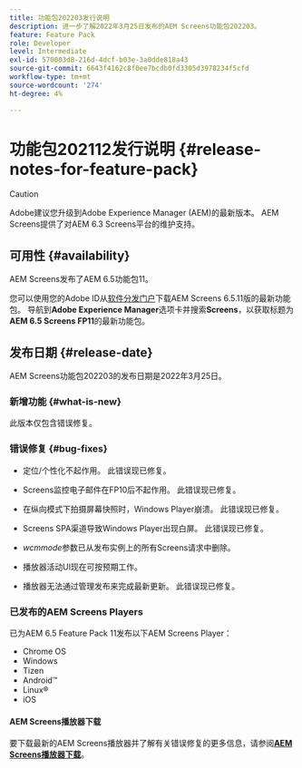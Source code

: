 ```yaml
---
title: 功能包202203发行说明
description: 进一步了解2022年3月25日发布的AEM Screens功能包202203。
feature: Feature Pack
role: Developer
level: Intermediate
exl-id: 570003d8-216d-4dcf-b03e-3a0dde818a43
source-git-commit: 6643f4162c8f0ee7bcdb0fd3305d3978234f5cfd
workflow-type: tm+mt
source-wordcount: '274'
ht-degree: 4%

---
```


# 功能包202112发行说明 {#release-notes-for-feature-pack}

>[!CAUTION]
>Adobe建议您升级到Adobe Experience Manager (AEM)的最新版本。 AEM Screens提供了对AEM 6.3 Screens平台的维护支持。

## 可用性 {#availability}

AEM Screens发布了AEM 6.5功能包11。

您可以使用您的Adobe ID从[软件分发门户](https://experience.adobe.com/#/downloads/content/software-distribution/en/aem.html)下载AEM Screens 6.5.11版的最新功能包。 导航到&#x200B;**Adobe Experience Manager**&#x200B;选项卡并搜索&#x200B;**Screens**，以获取标题为&#x200B;**AEM 6.5 Screens FP11**&#x200B;的最新功能包。

## 发布日期 {#release-date}

AEM Screens功能包202203的发布日期是2022年3月25日。

### 新增功能 {#what-is-new}

此版本仅包含错误修复。

### 错误修复 {#bug-fixes}

* 定位/个性化不起作用。 此错误现已修复。

* Screens监控电子邮件在FP10后不起作用。 此错误现已修复。

* 在纵向模式下拍摄屏幕快照时，Windows Player崩溃。 此错误现已修复。

* Screens SPA渠道导致Windows Player出现白屏。 此错误现已修复。

* *wcmmode*&#x200B;参数已从发布实例上的所有Screens请求中删除。

* 播放器活动UI现在可按预期工作。

* 播放器无法通过管理发布来完成最新更新。 此错误现已修复。

### 已发布的AEM Screens Players

已为AEM 6.5 Feature Pack 11发布以下AEM Screens Player：

* Chrome OS
* Windows
* Tizen
* Android™
* Linux®
* iOS

#### AEM Screens播放器下载

要下载最新的AEM Screens播放器并了解有关错误修复的更多信息，请参阅&#x200B;**[AEM Screens播放器下载](https://download.macromedia.com/screens/index.html)**。
